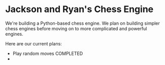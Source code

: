 # Jackson and Ryan's Chess Engine

We're building a Python-based chess engine. We plan on building simpler chess engines before moving on to more complicated and powerful engines.

Here are our current plans:
- Play random moves COMPLETED
-  
